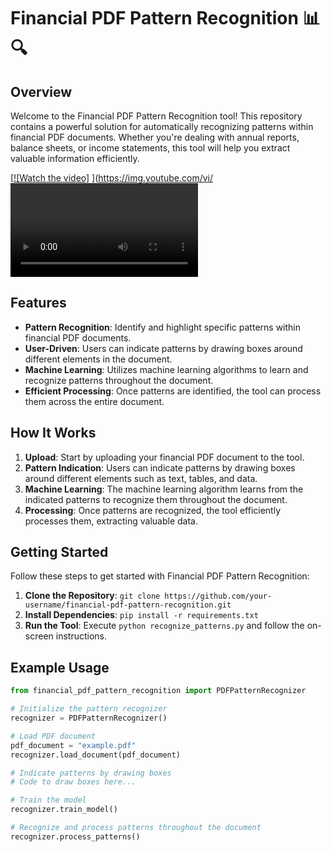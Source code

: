 # Financial PDF Pattern Recognition 📊🔍

## Overview
Welcome to the Financial PDF Pattern Recognition tool! This repository contains a powerful solution for automatically recognizing patterns within financial PDF documents. Whether you're dealing with annual reports, balance sheets, or income statements, this tool will help you extract valuable information efficiently.

[[![Watch the video]]([https://youtu.be/vt5fpE0bzSY]([https://youtu.be/pnV7IJnuQos](https://www.youtube.com/watch?v=pnV7IJnuQos)))
](https://img.youtube.com/vi/<VIDEO ID>/maxresdefault.jpg
)

## Features
- **Pattern Recognition**: Identify and highlight specific patterns within financial PDF documents.
- **User-Driven**: Users can indicate patterns by drawing boxes around different elements in the document.
- **Machine Learning**: Utilizes machine learning algorithms to learn and recognize patterns throughout the document.
- **Efficient Processing**: Once patterns are identified, the tool can process them across the entire document.

## How It Works
1. **Upload**: Start by uploading your financial PDF document to the tool.
2. **Pattern Indication**: Users can indicate patterns by drawing boxes around different elements such as text, tables, and data.
3. **Machine Learning**: The machine learning algorithm learns from the indicated patterns to recognize them throughout the document.
4. **Processing**: Once patterns are recognized, the tool efficiently processes them, extracting valuable data.

## Getting Started
Follow these steps to get started with Financial PDF Pattern Recognition:
1. **Clone the Repository**: `git clone https://github.com/your-username/financial-pdf-pattern-recognition.git`
2. **Install Dependencies**: `pip install -r requirements.txt`
3. **Run the Tool**: Execute `python recognize_patterns.py` and follow the on-screen instructions.

## Example Usage
```python
from financial_pdf_pattern_recognition import PDFPatternRecognizer

# Initialize the pattern recognizer
recognizer = PDFPatternRecognizer()

# Load PDF document
pdf_document = "example.pdf"
recognizer.load_document(pdf_document)

# Indicate patterns by drawing boxes
# Code to draw boxes here...

# Train the model
recognizer.train_model()

# Recognize and process patterns throughout the document
recognizer.process_patterns()
